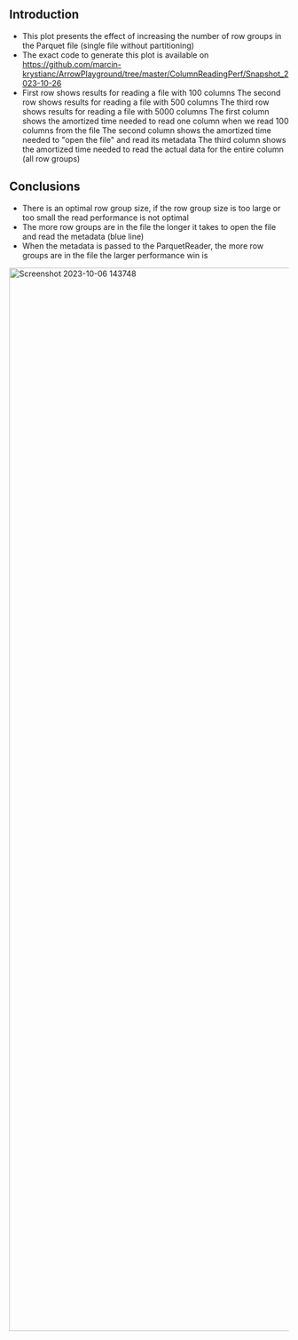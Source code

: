 ## Introduction
- This plot presents the effect of increasing the number of row groups in the Parquet file (single file without partitioning)
- The exact code to generate this plot is available on https://github.com/marcin-krystianc/ArrowPlayground/tree/master/ColumnReadingPerf/Snapshot_2023-10-26
- First row shows results for reading a file with 100 columns
The second row shows results for reading a file with 500 columns
The third row shows results for reading a file with 5000 columns
The first column shows the amortized time needed to read one column when we read 100 columns from the file
The second column shows the amortized time needed to "open the file" and read its metadata
The third column shows the amortized time needed to read the actual data for the entire column (all row groups)

## Conclusions
- There is an optimal row group size, if the row group size is too large or too small the read performance is not optimal
- The more row groups are in the file the longer it takes to open the file and read the metadata (blue line)
- When the metadata is passed to the ParquetReader, the more row groups are in the file the larger performance win is

<img width="1916" alt="Screenshot 2023-10-06 143748" src="https://github.com/marcin-krystianc/ArrowPlayground/blob/master/ColumnReadingPerf/Snapshot_2023-10-26/row_groups.png">
